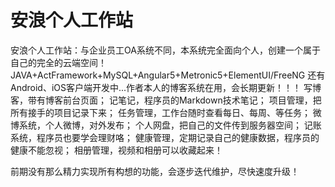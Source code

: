 # 安浪个人工作站
安浪个人工作站：与企业员工OA系统不同，本系统完全面向个人，创建一个属于自己的完全的云端空间！
JAVA+ActFramework+MySQL+Angular5+Metronic5+ElementUI/FreeNG
还有Android、iOS客户端开发中...作者本人的博客系统在用，会长期更新！！！
写博客，带有博客前台页面；
记笔记，程序员的Markdown技术笔记；
项目管理，把所有接手的项目记录下来；
任务管理，工作台随时查看每日、每周、等任务；
微博系统，个人微博，对外发布；
个人网盘，把自己的文件传到服务器空间；
记账系统，程序员也要学会理财咯；
健康管理，定期记录自己的健康数据，程序员的健康不能忽视；
相册管理，视频和相册可以收藏起来！

前期没有那么精力实现所有构想的功能，会逐步迭代维护，尽快速度升级！
